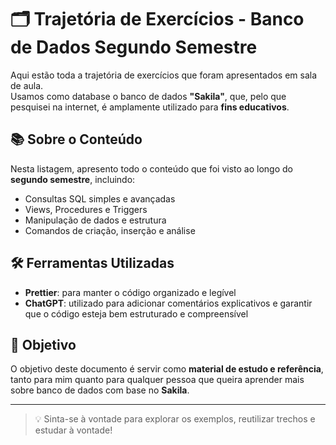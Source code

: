 # 🗂️ Trajetória de Exercícios - Banco de Dados Segundo Semestre

Aqui estão toda a trajetória de exercícios que foram apresentados em sala de aula.  
Usamos como database o banco de dados **"Sakila"**, que, pelo que pesquisei na internet, é amplamente utilizado para **fins educativos**.

## 📚 Sobre o Conteúdo

Nesta listagem, apresento todo o conteúdo que foi visto ao longo do **segundo semestre**, incluindo:

- Consultas SQL simples e avançadas
- Views, Procedures e Triggers
- Manipulação de dados e estrutura
- Comandos de criação, inserção e análise

## 🛠️ Ferramentas Utilizadas

- **Prettier**: para manter o código organizado e legível  
- **ChatGPT**: utilizado para adicionar comentários explicativos e garantir que o código esteja bem estruturado e compreensível

## 👀 Objetivo

O objetivo deste documento é servir como **material de estudo e referência**, tanto para mim quanto para qualquer pessoa que queira aprender mais sobre banco de dados com base no **Sakila**.

---

> 💡 Sinta-se à vontade para explorar os exemplos, reutilizar trechos e estudar à vontade!
